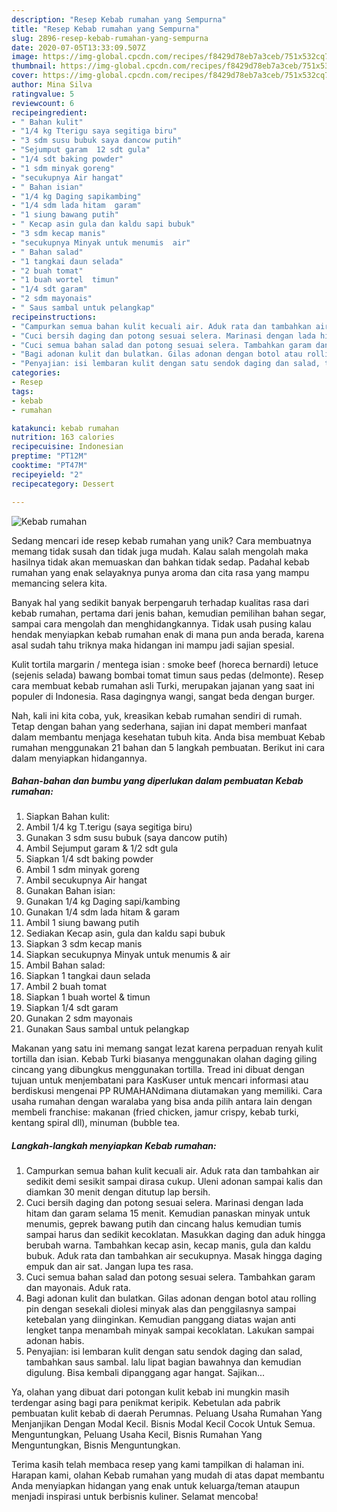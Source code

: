 ```yaml
---
description: "Resep Kebab rumahan yang Sempurna"
title: "Resep Kebab rumahan yang Sempurna"
slug: 2896-resep-kebab-rumahan-yang-sempurna
date: 2020-07-05T13:33:09.507Z
image: https://img-global.cpcdn.com/recipes/f8429d78eb7a3ceb/751x532cq70/kebab-rumahan-foto-resep-utama.jpg
thumbnail: https://img-global.cpcdn.com/recipes/f8429d78eb7a3ceb/751x532cq70/kebab-rumahan-foto-resep-utama.jpg
cover: https://img-global.cpcdn.com/recipes/f8429d78eb7a3ceb/751x532cq70/kebab-rumahan-foto-resep-utama.jpg
author: Mina Silva
ratingvalue: 5
reviewcount: 6
recipeingredient:
- " Bahan kulit"
- "1/4 kg Tterigu saya segitiga biru"
- "3 sdm susu bubuk saya dancow putih"
- "Sejumput garam  12 sdt gula"
- "1/4 sdt baking powder"
- "1 sdm minyak goreng"
- "secukupnya Air hangat"
- " Bahan isian"
- "1/4 kg Daging sapikambing"
- "1/4 sdm lada hitam  garam"
- "1 siung bawang putih"
- " Kecap asin gula dan kaldu sapi bubuk"
- "3 sdm kecap manis"
- "secukupnya Minyak untuk menumis  air"
- " Bahan salad"
- "1 tangkai daun selada"
- "2 buah tomat"
- "1 buah wortel  timun"
- "1/4 sdt garam"
- "2 sdm mayonais"
- " Saus sambal untuk pelangkap"
recipeinstructions:
- "Campurkan semua bahan kulit kecuali air. Aduk rata dan tambahkan air sedikit demi sesikit sampai dirasa cukup. Uleni adonan sampai kalis dan diamkan 30 menit dengan ditutup lap bersih."
- "Cuci bersih daging dan potong sesuai selera. Marinasi dengan lada hitam dan garam selama 15 menit. Kemudian panaskan minyak untuk menumis, geprek bawang putih dan cincang halus kemudian tumis sampai harus dan sedikit kecoklatan. Masukkan daging dan aduk hingga berubah warna. Tambahkan kecap asin, kecap manis, gula dan kaldu bubuk. Aduk rata dan tambahkan air secukupnya. Masak hingga daging empuk dan air sat. Jangan lupa tes rasa."
- "Cuci semua bahan salad dan potong sesuai selera. Tambahkan garam dan mayonais. Aduk rata."
- "Bagi adonan kulit dan bulatkan. Gilas adonan dengan botol atau rolling pin dengan sesekali diolesi minyak alas dan penggilasnya sampai ketebalan yang diinginkan. Kemudian panggang diatas wajan anti lengket tanpa menambah minyak sampai kecoklatan. Lakukan sampai adonan habis."
- "Penyajian: isi lembaran kulit dengan satu sendok daging dan salad, tambahkan saus sambal. lalu lipat bagian bawahnya dan kemudian digulung. Bisa kembali dipanggang agar hangat. Sajikan..."
categories:
- Resep
tags:
- kebab
- rumahan

katakunci: kebab rumahan 
nutrition: 163 calories
recipecuisine: Indonesian
preptime: "PT12M"
cooktime: "PT47M"
recipeyield: "2"
recipecategory: Dessert

---
```



![Kebab rumahan](https://img-global.cpcdn.com/recipes/f8429d78eb7a3ceb/751x532cq70/kebab-rumahan-foto-resep-utama.jpg)

Sedang mencari ide resep kebab rumahan yang unik? Cara membuatnya memang tidak susah dan tidak juga mudah. Kalau salah mengolah maka hasilnya tidak akan memuaskan dan bahkan tidak sedap. Padahal kebab rumahan yang enak selayaknya punya aroma dan cita rasa yang mampu memancing selera kita.

Banyak hal yang sedikit banyak berpengaruh terhadap kualitas rasa dari kebab rumahan, pertama dari jenis bahan, kemudian pemilihan bahan segar, sampai cara mengolah dan menghidangkannya. Tidak usah pusing kalau hendak menyiapkan kebab rumahan enak di mana pun anda berada, karena asal sudah tahu triknya maka hidangan ini mampu jadi sajian spesial.

Kulit tortila margarin / mentega isian : smoke beef (horeca bernardi) letuce (sejenis selada) bawang bombai tomat timun saus pedas (delmonte). Resep cara membuat kebab rumahan asli Turki, merupakan jajanan yang saat ini populer di Indonesia. Rasa dagingnya wangi, sangat beda dengan burger.


Nah, kali ini kita coba, yuk, kreasikan kebab rumahan sendiri di rumah. Tetap dengan bahan yang sederhana, sajian ini dapat memberi manfaat dalam membantu menjaga kesehatan tubuh kita. Anda bisa membuat Kebab rumahan menggunakan 21 bahan dan 5 langkah pembuatan. Berikut ini cara dalam menyiapkan hidangannya.

<!--inarticleads1-->

##### Bahan-bahan dan bumbu yang diperlukan dalam pembuatan Kebab rumahan:

1. Siapkan  Bahan kulit:
1. Ambil 1/4 kg T.terigu (saya segitiga biru)
1. Gunakan 3 sdm susu bubuk (saya dancow putih)
1. Ambil Sejumput garam &amp; 1/2 sdt gula
1. Siapkan 1/4 sdt baking powder
1. Ambil 1 sdm minyak goreng
1. Ambil secukupnya Air hangat
1. Gunakan  Bahan isian:
1. Gunakan 1/4 kg Daging sapi/kambing
1. Gunakan 1/4 sdm lada hitam &amp; garam
1. Ambil 1 siung bawang putih
1. Sediakan  Kecap asin, gula dan kaldu sapi bubuk
1. Siapkan 3 sdm kecap manis
1. Siapkan secukupnya Minyak untuk menumis &amp; air
1. Ambil  Bahan salad:
1. Siapkan 1 tangkai daun selada
1. Ambil 2 buah tomat
1. Siapkan 1 buah wortel &amp; timun
1. Siapkan 1/4 sdt garam
1. Gunakan 2 sdm mayonais
1. Gunakan  Saus sambal untuk pelangkap


Makanan yang satu ini memang sangat lezat karena perpaduan renyah kulit tortilla dan isian. Kebab Turki biasanya menggunakan olahan daging giling cincang yang dibungkus menggunakan tortilla. Tread ini dibuat dengan tujuan untuk menjembatani para KasKuser untuk mencari informasi atau berdiskusi mengenai PP RUMAHANdimana diutamakan yang memiliki. Cara usaha rumahan dengan waralaba yang bisa anda pilih antara lain dengan membeli franchise: makanan (fried chicken, jamur crispy, kebab turki, kentang spiral dll), minuman (bubble tea. 

<!--inarticleads2-->

##### Langkah-langkah menyiapkan Kebab rumahan:

1. Campurkan semua bahan kulit kecuali air. Aduk rata dan tambahkan air sedikit demi sesikit sampai dirasa cukup. Uleni adonan sampai kalis dan diamkan 30 menit dengan ditutup lap bersih.
1. Cuci bersih daging dan potong sesuai selera. Marinasi dengan lada hitam dan garam selama 15 menit. Kemudian panaskan minyak untuk menumis, geprek bawang putih dan cincang halus kemudian tumis sampai harus dan sedikit kecoklatan. Masukkan daging dan aduk hingga berubah warna. Tambahkan kecap asin, kecap manis, gula dan kaldu bubuk. Aduk rata dan tambahkan air secukupnya. Masak hingga daging empuk dan air sat. Jangan lupa tes rasa.
1. Cuci semua bahan salad dan potong sesuai selera. Tambahkan garam dan mayonais. Aduk rata.
1. Bagi adonan kulit dan bulatkan. Gilas adonan dengan botol atau rolling pin dengan sesekali diolesi minyak alas dan penggilasnya sampai ketebalan yang diinginkan. Kemudian panggang diatas wajan anti lengket tanpa menambah minyak sampai kecoklatan. Lakukan sampai adonan habis.
1. Penyajian: isi lembaran kulit dengan satu sendok daging dan salad, tambahkan saus sambal. lalu lipat bagian bawahnya dan kemudian digulung. Bisa kembali dipanggang agar hangat. Sajikan...


Ya, olahan yang dibuat dari potongan kulit kebab ini mungkin masih terdengar asing bagi para penikmat keripik. Kebetulan ada pabrik pembuatan kulit kebab di daerah Perumnas. Peluang Usaha Rumahan Yang Menjanjikan Dengan Modal Kecil. Bisnis Modal Kecil Cocok Untuk Semua. Menguntungkan, Peluang Usaha Kecil, Bisnis Rumahan Yang Menguntungkan, Bisnis Menguntungkan. 

Terima kasih telah membaca resep yang kami tampilkan di halaman ini. Harapan kami, olahan Kebab rumahan yang mudah di atas dapat membantu Anda menyiapkan hidangan yang enak untuk keluarga/teman ataupun menjadi inspirasi untuk berbisnis kuliner. Selamat mencoba!
